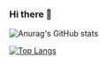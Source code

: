### Hi there 👋

![Anurag's GitHub stats](https://github-readme-stats.vercel.app/api?username=FabianAronsson&count_private=true&theme=transparent)

[![Top Langs](https://github-readme-stats.vercel.app/api/top-langs/?username=FabianAronsson&langs_count=8)](https://github.com/anuraghazra/github-readme-stats&show_icons=true&theme=dracula)
